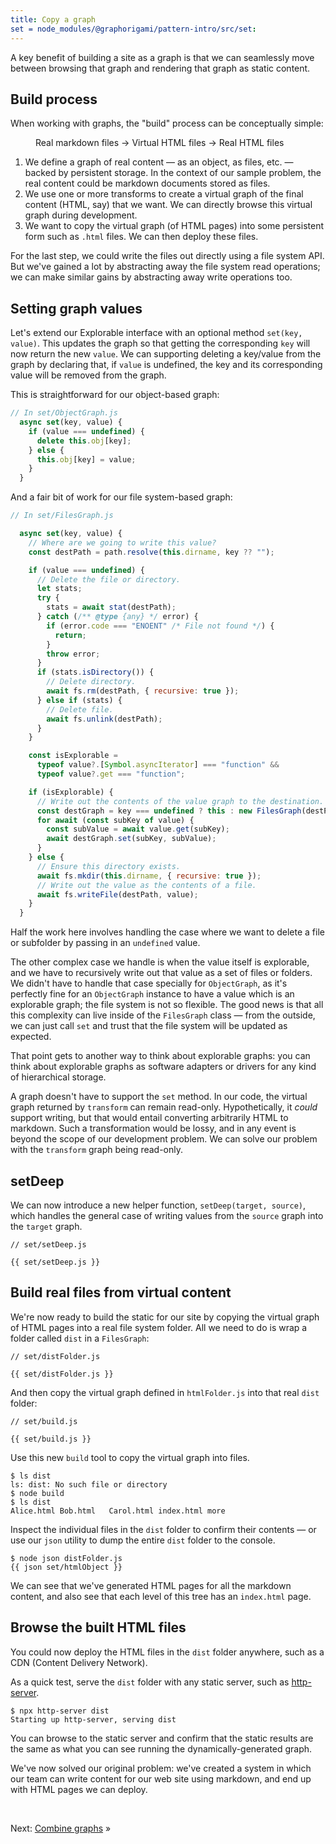 ```yaml
---
title: Copy a graph
set = node_modules/@graphorigami/pattern-intro/src/set:
---
```


A key benefit of building a site as a graph is that we can seamlessly move between browsing that graph and rendering that graph as static content.

## Build process

When working with graphs, the "build" process can be conceptually simple:

<figure>
  Real markdown files → Virtual HTML files → Real HTML files
</figure>

1. We define a graph of real content — as an object, as files, etc. — backed by persistent storage. In the context of our sample problem, the real content could be markdown documents stored as files.
1. We use one or more transforms to create a virtual graph of the final content (HTML, say) that we want. We can directly browse this virtual graph during development.
1. We want to copy the virtual graph (of HTML pages) into some persistent form such as `.html` files. We can then deploy these files.

For the last step, we could write the files out directly using a file system API. But we've gained a lot by abstracting away the file system read operations; we can make similar gains by abstracting away write operations too.

## Setting graph values

Let's extend our Explorable interface with an optional method `set(key, value)`. This updates the graph so that getting the corresponding `key` will now return the new `value`. We can supporting deleting a key/value from the graph by declaring that, if `value` is undefined, the key and its corresponding value will be removed from the graph.

This is straightforward for our object-based graph:

```js
// In set/ObjectGraph.js
  async set(key, value) {
    if (value === undefined) {
      delete this.obj[key];
    } else {
      this.obj[key] = value;
    }
  }
```

And a fair bit of work for our file system-based graph:

```js
// In set/FilesGraph.js

  async set(key, value) {
    // Where are we going to write this value?
    const destPath = path.resolve(this.dirname, key ?? "");

    if (value === undefined) {
      // Delete the file or directory.
      let stats;
      try {
        stats = await stat(destPath);
      } catch (/** @type {any} */ error) {
        if (error.code === "ENOENT" /* File not found */) {
          return;
        }
        throw error;
      }
      if (stats.isDirectory()) {
        // Delete directory.
        await fs.rm(destPath, { recursive: true });
      } else if (stats) {
        // Delete file.
        await fs.unlink(destPath);
      }
    }

    const isExplorable =
      typeof value?.[Symbol.asyncIterator] === "function" &&
      typeof value?.get === "function";

    if (isExplorable) {
      // Write out the contents of the value graph to the destination.
      const destGraph = key === undefined ? this : new FilesGraph(destPath);
      for await (const subKey of value) {
        const subValue = await value.get(subKey);
        await destGraph.set(subKey, subValue);
      }
    } else {
      // Ensure this directory exists.
      await fs.mkdir(this.dirname, { recursive: true });
      // Write out the value as the contents of a file.
      await fs.writeFile(destPath, value);
    }
  }
```

Half the work here involves handling the case where we want to delete a file or subfolder by passing in an `undefined` value.

The other complex case we handle is when the value itself is explorable, and we have to recursively write out that value as a set of files or folders. We didn't have to handle that case specially for `ObjectGraph`, as it's perfectly fine for an `ObjectGraph` instance to have a value which is an explorable graph; the file system is not so flexible. The good news is that all this complexity can live inside of the `FilesGraph` class — from the outside, we can just call `set` and trust that the file system will be updated as expected.

That point gets to another way to think about explorable graphs: you can think about explorable graphs as software adapters or drivers for any kind of hierarchical storage.

A graph doesn't have to support the `set` method. In our code, the virtual graph returned by `transform` can remain read-only. Hypothetically, it _could_ support writing, but that would entail converting arbitrarily HTML to markdown. Such a transformation would be lossy, and in any event is beyond the scope of our development problem. We can solve our problem with the `transform` graph being read-only.

## setDeep

We can now introduce a new helper function, `setDeep(target, source)`, which handles the general case of writing values from the `source` graph into the `target` graph.

```{{'js'}}
// set/setDeep.js

{{ set/setDeep.js }}
```

## Build real files from virtual content

We're now ready to build the static for our site by copying the virtual graph of HTML pages into a real file system folder. All we need to do is wrap a folder called `dist` in a `FilesGraph`:

```{{'js'}}
// set/distFolder.js

{{ set/distFolder.js }}
```

And then copy the virtual graph defined in `htmlFolder.js` into that real `dist` folder:

```{{'js'}}
// set/build.js

{{ set/build.js }}
```

<span class="tutorialStep"></span> Use this new `build` tool to copy the virtual graph into files.

```console
$ ls dist
ls: dist: No such file or directory
$ node build
$ ls dist
Alice.html Bob.html   Carol.html index.html more
```

<span class="tutorialStep"></span> Inspect the individual files in the `dist` folder to confirm their contents — or use our `json` utility to dump the entire `dist` folder to the console.

```console
$ node json distFolder.js
{{ json set/htmlObject }}
```

We can see that we've generated HTML pages for all the markdown content, and also see that each level of this tree has an `index.html` page.

## Browse the built HTML files

You could now deploy the HTML files in the `dist` folder anywhere, such as a CDN (Content Delivery Network).

<span class="tutorialStep"></span> As a quick test, serve the `dist` folder with any static server, such as [http-server](https://github.com/http-party/http-server).

```console
$ npx http-server dist
Starting up http-server, serving dist
```

You can browse to the static server and confirm that the static results are the same as what you can see running the dynamically-generated graph.

We've now solved our original problem: we've created a system in which our team can write content for our web site using markdown, and end up with HTML pages we can deploy.

&nbsp;

Next: [Combine graphs](combine.html) »

